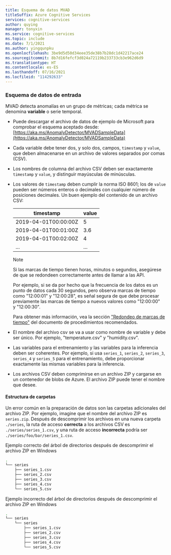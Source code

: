 ```yaml
---
title: Esquema de datos MVAD
titleSuffix: Azure Cognitive Services
services: cognitive-services
author: quying
manager: tonyxin
ms.service: cognitive-services
ms.topic: include
ms.date: 7/1/2021
ms.author: yingqunpku
ms.openlocfilehash: 3be9d5d50d34eee35de38b7b28dc1d42217ace24
ms.sourcegitcommit: 8b7d16fefcf3d024a72119b233733cb3e962d6d9
ms.translationtype: HT
ms.contentlocale: es-ES
ms.lasthandoff: 07/16/2021
ms.locfileid: "114292633"
---
```

### <a name="input-data-schema"></a>Esquema de datos de entrada

MVAD detecta anomalías en un grupo de métricas; cada métrica se denomina **variable** o serie temporal.

* Puede descargar el archivo de datos de ejemplo de Microsoft para comprobar el esquema aceptado desde: [https://aka.ms/AnomalyDetector/MVADSampleData](https://aka.ms/AnomalyDetector/MVADSampleData)
* Cada variable debe tener dos, y solo dos, campos, `timestamp` y `value`, que deben almacenarse en un archivo de valores separados por comas (CSV).
* Los nombres de columna del archivo CSV deben ser exactamente `timestamp` y `value`, y distinguir mayúsculas de minúsculas.
* Los valores de `timestamp` deben cumplir la norma ISO 8601; los de `value` pueden ser números enteros o decimales con cualquier número de posiciones decimales.
    Un buen ejemplo del contenido de un archivo CSV:

    |timestamp | value|
    |-------|-------|
    |2019-04-01T00:00:00Z| 5|
    |2019-04-01T00:01:00Z| 3.6|
    |2019-04-01T00:02:00Z| 4|
    |...| ...|

    > [!NOTE]
    > Si las marcas de tiempo tienen horas, minutos o segundos, asegúrese de que se redondeen correctamente antes de llamar a las API.
    >
    > Por ejemplo, si se da por hecho que la frecuencia de los datos es un punto de datos cada 30 segundos, pero observa marcas de tiempo como "12:00:01" y "12:00:28", es señal segura de que debe procesar previamente las marcas de tiempo a nuevos valores como "12:00:00" y "12:00:30".
    >
    > Para obtener más información, vea la sección ["Redondeo de marcas de tiempo"](../concepts/best-practices-multivariate.md#timestamp-round-up) del documento de procedimientos recomendados.
* El nombre del archivo csv se va a usar como nombre de variable y debe ser único. Por ejemplo, "temperature.csv" y "humidity.csv".
* Las variables para el entrenamiento y las variables para la inferencia deben ser coherentes. Por ejemplo, si usa `series_1`, `series_2`, `series_3`, `series_4` y `series_5` para el entrenamiento, debe proporcionar exactamente las mismas variables para la inferencia.
* Los archivos CSV deben comprimirse en un archivo ZIP y cargarse en un contenedor de blobs de Azure. El archivo ZIP puede tener el nombre que desee.

#### <a name="folder-structure"></a>Estructura de carpetas

Un error común en la preparación de datos son las carpetas adicionales del archivo ZIP. Por ejemplo, imagine que el nombre del archivo ZIP es `series.zip`. Después de descomprimir los archivos en una nueva carpeta `./series`, la ruta de acceso **correcta** a los archivos CSV es `./series/series_1.csv`, y una ruta de acceso **incorrecta** podría ser `./series/foo/bar/series_1.csv`.

Ejemplo correcto del árbol de directorios después de descomprimir el archivo ZIP en Windows

```bash
.
└── series
    ├── series_1.csv
    ├── series_2.csv
    ├── series_3.csv
    ├── series_4.csv
    └── series_5.csv
```

Ejemplo incorrecto del árbol de directorios después de descomprimir el archivo ZIP en Windows

```bash
.
└── series
    └── series
        ├── series_1.csv
        ├── series_2.csv
        ├── series_3.csv
        ├── series_4.csv
        └── series_5.csv
```